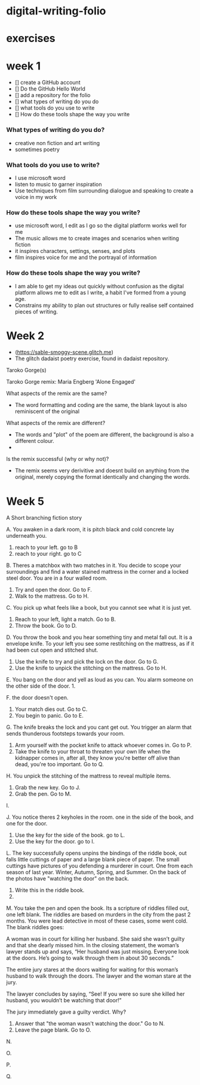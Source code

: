 # digital-writing-folio
# exercises
# week 1

- [] create a GitHub account
- [] Do the GitHub Hello World
- [] add a repository for the folio
- [] what types of writing do you do
- [] what tools do you use to write
- [] How do these tools shape the way you write

### What types of writing do you do?

- creative non fiction and art writing
- sometimes poetry

### What tools do you use to write?

- I use microsoft word
- listen to music to garner inspiration
- Use techniques from film surrounding dialogue and speaking to create a voice in my work

### How do these tools shape the way you write? 
- use microsoft word, I edit as I go so the digital platform works well for me
- The music allows me to create images and scenarios when writing fiction
- it inspires characters, settings, senses, and plots
- film inspires voice for me and the portrayal of information

### How do these tools shape the way you write?
- I am able to get my ideas out quickly without confusion as the digital platform allows me to edit as I write, a habit I've formed from a young age.
- Constrains my ability to plan out structures or fully realise self contained pieces of writing.

# Week 2
- (https://sable-smoggy-scene.glitch.me)
- The glitch dadaist poetry exercise, found in dadaist repository. 

Taroko Gorge(s)

Taroko Gorge remix: Maria Engberg 'Alone Engaged'

What aspects of the remix are the same?
- The word formatting and coding are the same, the blank layout is also reminiscent of the original

What aspects of the remix are different?
- The words and "plot" of the poem are different, the background is also a different colour.
- 
Is the remix successful (why or why not)?
- The remix seems very derivitive and doesnt build on anything from the original, merely copying the format identically and changing the words.

# Week 5 
A Short branching fiction story

A. You awaken in a dark room, it is pitch black and cold concrete lay underneath you.
1. reach to your left. go to B
2. reach to your right. go to C

B. Theres a matchbox with two matches in it. You decide to scope your surroundings and find a water stained mattress in the corner and a locked steel door. You are in a four walled room. 
1. Try and open the door. Go to F.
2. Walk to the mattress. Go to H. 

C. You pick up what feels like a book, but you cannot see what it is just yet.
1. Reach to your left, light a match. Go to B. 
2. Throw the book. Go to D.

D. You throw the book and you hear something tiny and metal fall out. It is a envelope knife. To your left you see some restitching on the mattress, as if it had been cut open and stitched shut.
1. Use the knife to try and pick the lock on the door. Go to  G.
2. Use the knife to unpick the stitching on the mattress. Go to H.

E. You bang on the door and yell as loud as you can. You alarm someone on the other side of the door.
1. 

F. the door doesn't open.
1. Your match dies out. Go to C. 
2. You begin to panic. Go to E. 

G. The knife breaks the lock and you cant get out. You trigger an alarm that sends thunderous footsteps towards your room.
1. Arm yourself with the pocket knife to attack whoever comes in. Go to P.
2. Take the knife to your throat to threaten your own life when the kidnapper comes in, after all, they know you're better off alive than dead, you're too important. Go to Q. 

H. You unpick the stitching of the mattress to reveal multiple items.
1. Grab the new key. Go to J.
2. Grab the pen. Go to M.

I. 

J. You notice theres 2 keyholes in the room. one in the side of the book, and one for the door.
1. Use the key for the side of the book. go to L.
2. Use the key for the door. go to I.

L. The key successfully opens unpins the bindings of the riddle book, out falls little cuttings of paper and a large blank piece of paper. The small cuttings have pictures of you defending a murderer in court. One from each season of last year. Winter, Autumn, Spring, and Summer. On the back of the photos have "watching the door" on the back.
1. Write this in the riddle book.
2. 

M. You take the pen and open the book. Its a scripture of riddles filled out, one left blank. The riddles are based on murders in the city from the past 2 months. You were lead detective in most of these cases, some went cold. The blank riddles goes:

A woman was in court for killing her husband. She said she wasn’t guilty and that she dearly missed him. In the closing statement, the woman’s lawyer stands up and says, “Her husband was just missing. Everyone look at the doors. He’s going to walk through them in about 30 seconds.”

The entire jury stares at the doors waiting for waiting for this woman’s husband to walk through the doors. The lawyer and the woman stare at the jury.

The lawyer concludes by saying, “See! If you were so sure she killed her husband, you wouldn’t be watching that door!”

The jury immediately gave a guilty verdict. Why?

1. Answer that "the woman wasn't watching the door." Go to N.
2. Leave the page blank. Go to O. 

N.

O.

P.

Q. 


